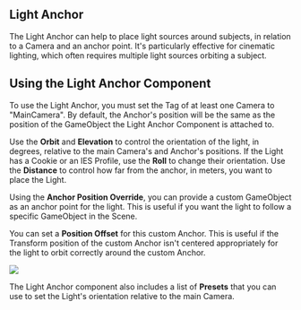 ## Light Anchor

The Light Anchor can help to place light sources around subjects, in relation to a Camera and an anchor point. It's particularly effective for cinematic lighting, which often requires multiple light sources orbiting a subject.

## Using the Light Anchor Component

To use the Light Anchor, you must set the Tag of at least one Camera to "MainCamera". By default, the Anchor's position will be the same as the position of the GameObject the Light Anchor Component is attached to.

Use the **Orbit** and **Elevation** to control the orientation of the light, in degrees, relative to the main Camera's and Anchor's positions. If the Light has a Cookie or an IES Profile, use the **Roll** to change their orientation. Use the **Distance** to control how far from the anchor, in meters, you want to place the Light.

Using the **Anchor Position Override**, you can provide a custom GameObject as an anchor point for the light. This is useful if you want the light to follow a specific GameObject in the Scene. 

You can set a **Position Offset** for this custom Anchor. This is useful if the Transform position of the custom Anchor isn't centered appropriately for the light to orbit correctly around the custom Anchor.

![](Images/view-lighting-tool-light-anchor0.png)

The Light Anchor component also includes a list of **Presets** that you can use to set the Light's orientation relative to the main Camera.
